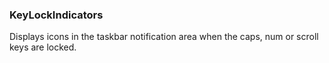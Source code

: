 ### KeyLockIndicators

Displays icons in the taskbar notification area when the caps, num or scroll keys are locked.
